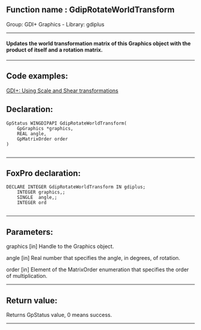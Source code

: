 
## Function name : GdipRotateWorldTransform
Group: GDI+ Graphics - Library: gdiplus    
***  


#### Updates the world transformation matrix of this Graphics object with the product of itself and a rotation matrix.

***  


## Code examples:
[GDI+: Using Scale and Shear transformations](../../samples/sample_479.md)  

## Declaration:
```foxpro  
GpStatus WINGDIPAPI GdipRotateWorldTransform(
	GpGraphics *graphics,
	REAL angle,
	GpMatrixOrder order
)
  
```  
***  


## FoxPro declaration:
```foxpro  
DECLARE INTEGER GdipRotateWorldTransform IN gdiplus;
	INTEGER graphics,;
	SINGLE  angle,;
	INTEGER ord
  
```  
***  


## Parameters:
graphics
[in] Handle to the Graphics object.

angle
[in] Real number that specifies the angle, in degrees, of rotation. 

order
[in] Element of the MatrixOrder enumeration that specifies the order of multiplication.   
***  


## Return value:
Returns GpStatus value, 0 means success.  
***  

